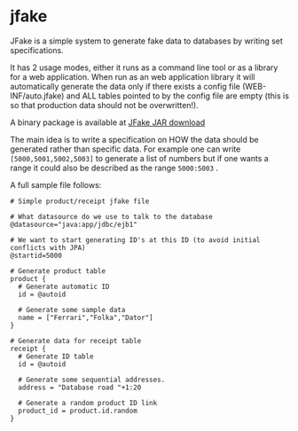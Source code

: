 # jfake
JFake is a simple system to generate fake data to databases by writing set specifications.

It has 2 usage modes, either it runs as a command line tool or as a library for a web application.
When run as an web application library it will automatically generate the data only if there exists
a config file (WEB-INF/auto.jfake)  and ALL tables pointed to by the config file are empty (this is so that production data should not be overwritten!).

A binary package is available at [JFake JAR download](http://www.jlim.se/download/jfake.jar)

The main idea is to write a specification on HOW the data should be generated rather than specific data.
For example one can write ```[5000,5001,5002,5003]``` to generate a list of numbers but if one wants a range it
could also be described as the range ```5000:5003``` .

A full sample file follows:
```
# Simple product/receipt jfake file

# What datasource do we use to talk to the database
@datasource="java:app/jdbc/ejb1"

# We want to start generating ID's at this ID (to avoid initial conflicts with JPA)
@startid=5000

# Generate product table
product {
  # Generate automatic ID
  id = @autoid
  
  # Generate some sample data
  name = ["Ferrari","Folka","Dator"]
}
                
# Generate data for receipt table
receipt {
  # Generate ID table
  id = @autoid
                        
  # Generate some sequential addresses.
  address = "Database road "+1:20
                                
  # Generate a random product ID link
  product_id = product.id.random
}
```


